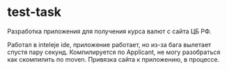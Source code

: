 # test-task
Разработка приложения для получения курса валют с сайта ЦБ РФ.

Работал в inteleje ide, приложение работает, но из-за бага вылетает спустя пару секунд. Компилируется по Applicant, не могу разобраться как скомпилить по moven.
Привязка сайта к приложению, в процессе.
